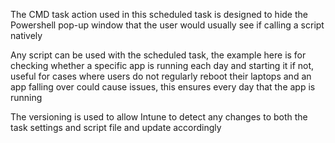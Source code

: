 The CMD task action used in this scheduled task is designed to hide the Powershell pop-up window that the user would usually see if calling a script natively

Any script can be used with the scheduled task, the example here is for checking whether a specific app is running each day and starting it if not, useful for cases where users do not regularly reboot their laptops and an app falling over could cause issues, this ensures every day that the app is running

The versioning is used to allow Intune to detect any changes to both the task settings and script file and update accordingly

